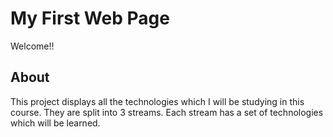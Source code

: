 # My First Web Page

Welcome!!

## About

This project displays all the technologies which I will be studying in this course.
They are split into 3 streams. Each stream has a set of technologies which will be learned.